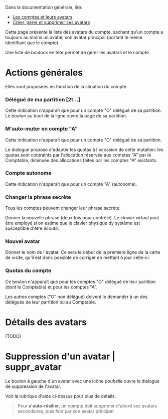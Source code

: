 Dans la documentation générale, lire:
- <a href="$$/appli/comptes.html" target="_blank">Les comptes et leurs avatars</a>
- <a href="$$/appli/avatars.html" target="_blank">Créer, gérer et supprimer ses avatars</a>

Cette page présente la liste des avatars du compte, sachant qu'un compte a toujours au moins un avatar, son avatar principal (portant le même identifiant que le compte).

Une liste de _boutons_ en tête permet de gérer les avatars et le compte.

# Actions générales
Elles sont proposées en fonction de la situation du compte

### Délégué de ma partition [2t...]
Cette indication n'apparaît que pour un compte "O" délégué de sa partition. Le bouton au bout de la ligne ouvre la page de sa partition.

### M'auto-muter en compte "A"
Cette indication n'apparaît que pour un compte "O" délégué de sa partition.

Le dialogue propose d'adapter les quotas à l'occasion de cette mutation: les quotas sont contraints par l'allocation réservée aux comptes "A" par le Comptable, diminuée des allocations faites par les comptes "A" existants.

### Compte autonome
Cette indication n'apparaît que pour un compte "A" (autonome).

### Changer la phrase secrète
Tous les comptes peuvent changer leur phrase secrète.

Donner la nouvelle phrase (deux fois pour contrôle). Le _clavier virtuel_ peut être employé si on estime que le clavier physique dy système est susceptible d'être _écouté_.

### Nouvel avatar
Donner le nom de l'avatar. Ce sera le début de la première ligne de la carte de visite, qu'il est donc possible de corriger en mettant à jour celle-ci.

### Quotas du compte
Ce bouton n'apparaît que pour les comptes "O" délégué de leur partition (dont le Comptable) et pour les comptes "A".

Les autres comptes ("O" non délégué) doivent le demander à un des délégués de leur partition ou au Comptable.

# Détails des avatars
(TODO)

# Suppression d'un avatar | suppr_avatar
Le bouton à gauche d'un avatar avec une icône _poubelle_ ouvre le dialogue de suppression de l'avatar.

Voir la rubrique d'aide ci-dessus pour plus de détails.

> Pour **s'auto-résilier**, un compte doit supprimer d'abord ses avatars secondaires, puis finir par son avatar principal.
